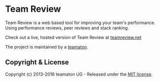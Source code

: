 # Team Review

Team Review is a web based tool for improving your team's performance. Using performance reviews, peer reviews and stack ranking.

Check out a live, hosted version of Team Review at <a href="http://teamreview.net">teamreview.net</a>

The project is maintained by a <a href="http://teamaton.com">teamaton</a>.

## Copyright & License

Copyright (c) 2013-2016 teamaton UG - Released under the [MIT license](LICENSE).
